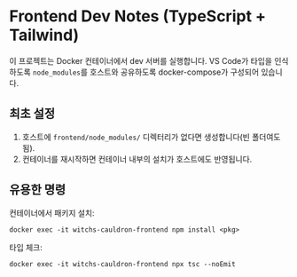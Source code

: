 # Frontend Dev Notes (TypeScript + Tailwind)

이 프로젝트는 Docker 컨테이너에서 dev 서버를 실행합니다. VS Code가 타입을 인식하도록 `node_modules`를 호스트와 공유하도록 docker-compose가 구성되어 있습니다.

## 최초 설정

1. 호스트에 `frontend/node_modules/` 디렉터리가 없다면 생성합니다(빈 폴더여도 됨).
2. 컨테이너를 재시작하면 컨테이너 내부의 설치가 호스트에도 반영됩니다.

## 유용한 명령

컨테이너에서 패키지 설치:

```
docker exec -it witchs-cauldron-frontend npm install <pkg>
```

타입 체크:

```
docker exec -it witchs-cauldron-frontend npx tsc --noEmit
```
